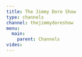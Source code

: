 ```yaml
---
title: The Jimmy Dore Show
type: channels
channel: thejimmydoreshow
menu:
  main:
    parent: Channels
vides:
---
```

